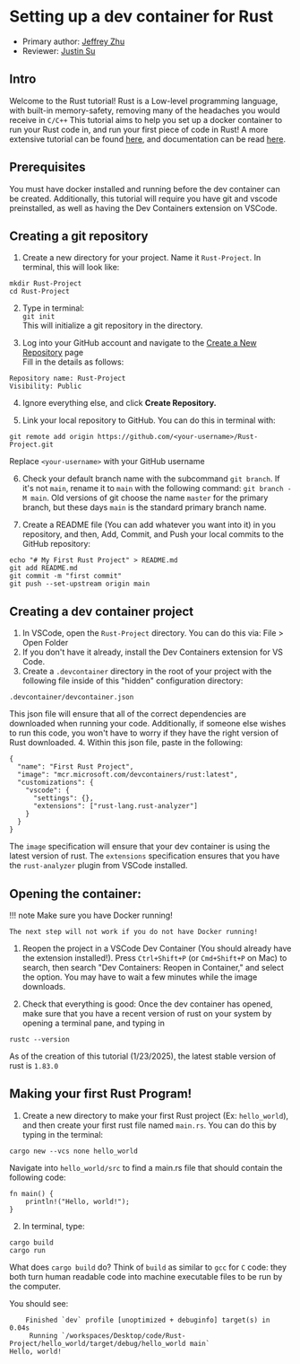 # Setting up a dev container for Rust
* Primary author: [Jeffrey Zhu](https://github.com/JeffJeffisawesome)
* Reviewer: [Justin Su](https://github.com/jsu21ges)

## Intro

Welcome to the Rust tutorial! Rust is a Low-level programming language, with built-in memory-safety, removing many of the headaches you would receive in ```C/C++```
This tutorial aims to help you set up a docker container to run your Rust code in, and run your first piece of code in Rust! A more extensive tutorial can be found [here](https://doc.rust-lang.org/book/), and documentation can be read [here](https://doc.rust-lang.org/std/index.html).

## Prerequisites

You must have docker installed and running before the dev container can be created. Additionally, this tutorial will require you have git and vscode preinstalled, as well as having the Dev Containers extension on VSCode.

## Creating a git repository

1. Create a new directory for your project. Name it ```Rust-Project```. In terminal, this will look like:
```
mkdir Rust-Project
cd Rust-Project
```

2. Type in terminal:  
```git init```  
This will initialize a git repository in the directory.

3. Log into your GitHub account and navigate to the [Create a New Repository](https://github.com/new) page  
Fill in the details as follows:
```
Repository name: Rust-Project  
Visibility: Public
```
4. Ignore everything else, and click **Create Repository.** 

5. Link your local repository to GitHub. You can do this in terminal with:
```
git remote add origin https://github.com/<your-username>/Rust-Project.git
```
Replace `<your-username>` with your GitHub username

6. Check your default branch name with the subcommand `git branch`. If it's not `main`, rename it to `main` with the following command: `git branch -M main`. Old versions of git choose the name `master` for the primary branch, but these days `main` is the standard primary branch name.

7. Create a README file (You can add whatever you want into it) in you repository, and then, Add, Commit, and Push your local commits to the GitHub repository:
```
echo "# My First Rust Project" > README.md
git add README.md
git commit -m "first commit"
git push --set-upstream origin main
```

## Creating a dev container project

1. In VSCode, open the ```Rust-Project``` directory. You can do this via: File > Open Folder
2. If you don't have it already, install the Dev Containers extension for VS Code.
3. Create a ```.devcontainer``` directory in the root of your project with the following file inside of this "hidden" configuration directory:
```
.devcontainer/devcontainer.json
```
This json file will ensure that all of the correct dependencies are downloaded when running your code. Additionally, if someone else wishes to run this code, you won't have to worry if they have the right version of Rust downloaded.
4. Within this json file, paste in the following:
  ```
  {
    "name": "First Rust Project",
    "image": "mcr.microsoft.com/devcontainers/rust:latest",
    "customizations": {
      "vscode": {
        "settings": {},
        "extensions": ["rust-lang.rust-analyzer"]
      }
    }
  }
  ```
  The `image` specification will ensure that your dev container is using the latest version of rust. The `extensions` specification ensures that you have the `rust-analyzer` plugin from VSCode installed.

## Opening the container:

!!! note 
    Make sure you have Docker running!

    The next step will not work if you do not have Docker running!

1. Reopen the project in a VSCode Dev Container (You should already have the extension installed!).  Press ```Ctrl+Shift+P``` (or ```Cmd+Shift+P``` on Mac) to search, then search "Dev Containers: Reopen in Container," and select the option. You may have to wait a few minutes while the image downloads.

2. Check that everything is good: Once the dev container has opened, make sure that you have a recent version of rust on your system by opening a terminal pane, and typing in
```
rustc --version
```
As of the creation of this tutorial (1/23/2025), the latest stable version of rust is ```1.83.0```

## Making your first Rust Program!

1. Create a new directory to make your first Rust project (Ex: ```hello_world```), and then create your first rust file named ```main.rs```. You can do this by typing in the terminal:
```
cargo new --vcs none hello_world
```
Navigate into `hello_world/src` to find a main.rs file that should contain the following code:
```
fn main() {
    println!("Hello, world!");
}
```

2. In terminal, type:
```
cargo build
cargo run
```
What does `cargo build` do? Think of `build` as similar to `gcc` for `C` code: they both turn human readable code into machine executable files to be run by the computer.

You should see:
```
    Finished `dev` profile [unoptimized + debuginfo] target(s) in 0.04s
     Running `/workspaces/Desktop/code/Rust-Project/hello_world/target/debug/hello_world main`
Hello, world!
```
